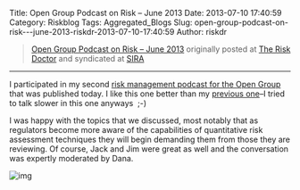 Title: Open Group Podcast on Risk – June 2013
Date: 2013-07-10 17:40:59
Category: Riskblog
Tags: Aggregated_Blogs
Slug: open-group-podcast-on-risk---june-2013-riskdr-2013-07-10-17:40:59
Author: riskdr

>[Open Group Podcast on Risk – June 2013](http://riskdr.com/2013/07/10/open-group-podcast-on-risk-june-2013/) originally posted at [The Risk Doctor](http://riskdr.com) and syndicated at [SIRA](http://societyinforisk.org)
***
I participated in my second [risk management podcast for the Open Group](http://blog.opengroup.org/2013/07/09/the-open-group-july-conference-emphasizes-value-of-placing-structure-and-agility-around-enterprise-risk-reduction-efforts/) that was published today. I like this one better than my [previous one](http://riskdr.com/2013/02/15/opengroup-risk-mgmt-podcast/)–I tried to talk slower in this one anyways  ;-)

I was happy with the topics that we discussed, most notably that as regulators become more aware of the capabilities of quantitative risk assessment techniques they will begin demanding them from those they are reviewing. Of course, Jack and Jim were great as well and the conversation was expertly moderated by Dana.

![img](/images/blank.png%20/></a>%20<img%20alt=)


